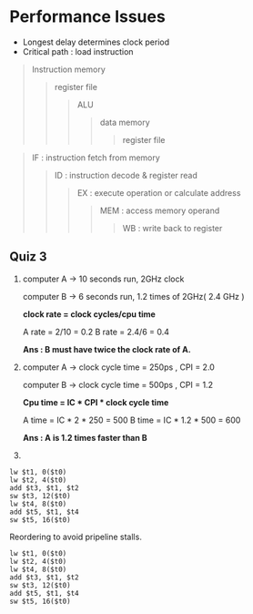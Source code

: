 # Performance Issues

* Longest delay determines clock period
* Critical path : load instruction

>Instruction memory
>>register file
>>>ALU
>>>>data memory
>>>>>register file

>IF : instruction fetch from memory
>>ID : instruction decode & register read
>>>EX : execute operation or calculate address
>>>>MEM : access memory operand
>>>>>WB : write back to register

## Quiz 3
1. computer A -> 10 seconds run, 2GHz clock

    computer B -> 6 seconds run, 1.2 times of 2GHz( 2.4 GHz )

    __clock rate = clock cycles/cpu time__

    A rate = 2/10 = 0.2
    B rate = 2.4/6 = 0.4

    **Ans : B must have twice the clock rate of A.**

2. computer A -> clock cycle time = 250ps , CPI = 2.0

    computer B -> clock cycle time = 500ps , CPI = 1.2

    __Cpu time = IC * CPI * clock cycle time__

    A time = IC * 2 * 250 = 500
    B time = IC * 1.2 * 500 = 600

    **Ans : A is 1.2 times faster than B**

3. 
    
    lw $t1, 0($t0)  
    lw $t2, 4($t0)  
    add $t3, $t1, $t2  
    sw $t3, 12($t0)  
    lw $t4, 8($t0)  
    add $t5, $t1, $t4  
    sw $t5, 16($t0)  

Reordering to avoid pripeline stalls.

        
    lw $t1, 0($t0)  
    lw $t2, 4($t0)  
    lw $t4, 8($t0) 
    add $t3, $t1, $t2  
    sw $t3, 12($t0)   
    add $t5, $t1, $t4  
    sw $t5, 16($t0)  